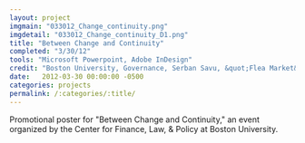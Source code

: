 ```yaml
---
layout: project
imgmain: "033012_Change_continuity.png"
imgdetail: "033012_Change_continuity_D1.png"
title: "Between Change and Continuity"
completed: "3/30/12"
tools: "Microsoft Powerpoint, Adobe InDesign"
credit: "Boston University, Governance, Serban Savu, &quot;Flea Market&quot; (2012)"
date:   2012-03-30 00:00:00 -0500
categories: projects
permalink: /:categories/:title/
---
```

Promotional poster for "Between Change and Continuity," an event organized by the Center for Finance, Law, & Policy at Boston University.